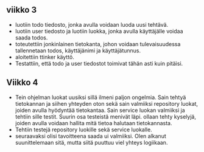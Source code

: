 ## viikko 3

- luotiin todo tiedosto, jonka avulla voidaan luoda uusi tehtävä.
- luotiin user tiedosto ja luotiin luokka, jonka avulla käyttäjälle voidaa saada todos.
- toteutettiin jonkinlainen tietokanta, johon voidaan tulevaisuudessa tallennetaan todos, käyttäjänimi ja käyttäjätunnus.
- aloitettiin ttinker käyttö.
- Testattiin, että todo ja user tiedostot toimivat tähän asti kuin pitäisi.

## Viikko 4
- Tein ohjelman luokat uusiksi sillä ilmeni paljon ongelmia. Sain tehtyä tietokannan ja siihen yhteyden oton sekä sain valmiiksi repository luokat, joiden avulla hyödyntää tietokantaa.
Sain service luokan valmiiksi ja tehtiin sille testit. Suurin osa testeistä menivät läpi. 
ollaan tehty kyselyjä, joiden avulla voidaan hallita mitä tietoa halutaan tietokannasta.
- Tehtiin testejä repository luokille sekä service luokalle. 
- seuraavaksi olisi tavoitteena saada ui valmiiksi. Olen alkanut suunittelemaan sitä, mutta siitä puuttuu viel yhteys logiikaan.